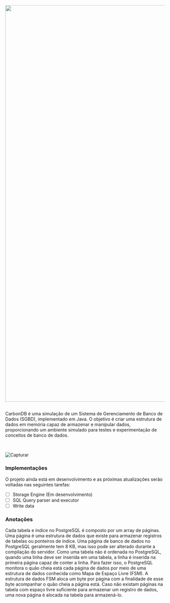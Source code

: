 <div align="center">
  <img width="1251" alt="Splash Screen" src="https://github.com/lucasramallo/carbon-dbms/assets/108425719/fbb033a4-3603-4e03-bfc0-8210b23543cb">
</div>

## 

CarbonDB é uma simulação de um Sistema de Gerenciamento de Banco de Dados (SGBD), implementado em Java. O objetivo é criar uma estrutura de dados em memória capaz de armazenar e manipular dados, proporcionando um ambiente simulado para testes e experimentação de conceitos de banco de dados.

<br/>

![Capturar](https://github.com/lucasramallo/carbon-dbms/assets/108425719/39c24836-ade3-435f-8ca9-d913714f0b9d)

### Implementações

O projeto ainda está em desenvolvimento e as próximas atualizações serão voltadas nas seguintes tarefas:

- [ ] Storage Engine (Em desenvolvimento)
- [ ] SQL Query parser and executor
- [ ] Write data

### Anotações
Cada tabela e índice no PostgreSQL é composto por um array de páginas. Uma página é uma estrutura de dados que existe para armazenar registros de tabelas ou ponteiros de índice. Uma página de banco de dados no PostgreSQL geralmente tem 8 KB, mas isso pode ser alterado durante a compilação do servidor. Como uma tabela não é ordenada no PostgreSQL, quando uma linha deve ser inserida em uma tabela, a linha é inserida na primeira página capaz de conter a linha. Para fazer isso, o PostgreSQL monitora o quão cheia está cada página de dados por meio de uma estrutura de dados conhecida como Mapa de Espaço Livre (FSM). A estrutura de dados FSM aloca um byte por página com a finalidade de esse byte acompanhar o quão cheia a página está. Caso não existam páginas na tabela com espaço livre suficiente para armazenar um registro de dados, uma nova página é alocada na tabela para armazená-lo.

